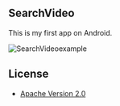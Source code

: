 ## SearchVideo

This is my first app on Android.

![SearchVideoexample](https://raw.github.com/MSVLegion/Screenshots/master/SearchVideo/Preview/search_video_device_both.png)


## License

* [Apache Version 2.0](http://www.apache.org/licenses/LICENSE-2.0.html)
